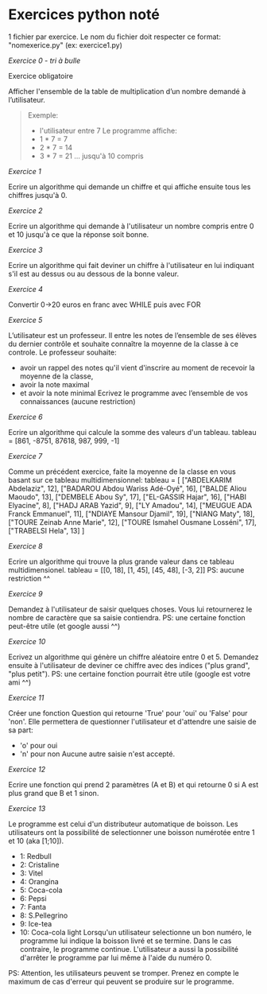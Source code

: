# Exercices python noté

1 fichier par exercice. Le nom du fichier doit respecter ce format: "nomexerice.py" (ex: exercice1.py)

*Exercice 0 - tri à bulle*

Exercice obligatoire

Afficher l'ensemble de la table de multiplication d’un nombre demandé à l’utilisateur.
> Exemple:
> - l'utilisateur entre 7
> Le programme affiche:
> - 1 * 7 = 7
> - 2 * 7 = 14
> - 3 * 7 = 21
> ... jusqu'à 10 compris

*Exercice 1*

Ecrire un algorithme qui demande un chiffre et qui affiche ensuite tous les chiffres jusqu'à 0.

*Exercice 2*

Ecrire un algorithme qui demande à l'utilisateur un nombre compris entre 0 et 10 jusqu'à ce que la réponse soit bonne.

*Exercice 3*

Ecrire un algorithme qui fait deviner un chiffre à l'utilisateur en lui indiquant s'il est au dessus ou au dessous de la bonne valeur.

*Exercice 4*

Convertir 0->20 euros en franc avec WHILE puis avec FOR

*Exercice 5*

L’utilisateur est un professeur. Il entre les notes de l’ensemble de ses élèves du dernier contrôle et souhaite connaître la moyenne de la classe à ce controle.
Le professeur souhaite:
- avoir un rappel des notes qu'il vient d'inscrire au moment de recevoir la moyenne de la classe,
- avoir la note maximal
- et avoir la note minimal
Ecrivez le programme avec l’ensemble de vos connaissances (aucune restriction)

*Exercice 6*

Ecrire un algorithme qui calcule la somme des valeurs d'un tableau.
tableau = [861, -8751, 87618, 987, 999, -1]

*Exercice 7*

Comme un précédent exercice, faite la moyenne de la classe en vous basant sur ce tableau multidimensionnel:
tableau = [
    ["ABDELKARIM Abdelaziz", 12],
    ["BADAROU Abdou Wariss Adé-Oyé", 16],
    ["BALDE Aliou Maoudo", 13],
    ["DEMBELE Abou Sy", 17],
    ["EL-GASSIR Hajar", 16],
    ["HABI Elyacine", 8],
    ["HADJ ARAB Yazid", 9],
    ["LY Amadou", 14],
    ["MEUGUE ADA Franck Emmanuel", 11],
    ["NDIAYE Mansour Djamil", 19],
    ["NIANG Maty", 18],
    ["TOURE Zeinab Anne Marie", 12],
    ["TOURE Ismahel Ousmane Losséni", 17],
    ["TRABELSI Hela", 13]
]

*Exercice 8*

Ecrire un algorithme qui trouve la plus grande valeur dans ce tableau multidimensionel.
tableau = [[0, 18], [1, 45], [45, 48], [-3, 2]]
PS: aucune restriction ^^

*Exercice 9*

Demandez à l'utilisateur de saisir quelques choses. Vous lui retournerez le nombre de caractère que sa saisie contiendra.
PS: une certaine fonction peut-être utile (et google aussi ^^)

*Exercice 10*

Ecrivez un algorithme qui génère un chiffre aléatoire entre 0 et 5. Demandez ensuite à l'utilisateur de deviner ce chiffre avec des indices ("plus grand", "plus petit").
PS: une certaine fonction pourrait être utile (google est votre ami ^^)

*Exercice 11*

Créer une fonction Question qui retourne 'True' pour 'oui' ou 'False' pour 'non'.
Elle permettera de questionner l'utilisateur et d'attendre une saisie de sa part:
- 'o' pour oui
- 'n' pour non
Aucune autre saisie n'est accepté.

*Exercice 12*

Ecrire une fonction qui prend 2 paramètres (A et B) et qui retourne 0 si A est plus grand que B et 1 sinon.

*Exercice 13*

Le programme est celui d'un distributeur automatique de boisson.
Les utilisateurs ont la possibilité de selectionner une boisson numérotée entre 1 et 10 (aka [1;10]).
- 1: Redbull
- 2: Cristaline
- 3: Vitel
- 4: Orangina
- 5: Coca-cola
- 6: Pepsi
- 7: Fanta
- 8: S.Pellegrino
- 9: Ice-tea
- 10: Coca-cola light
Lorsqu'un utilisateur selectionne un bon numéro, le programme lui indique la boisson livré et se termine.
Dans le cas contraire, le programme continue. L'utilisateur a aussi la possibilité d'arrêter le programme par lui même à l'aide du numéro 0.

PS: Attention, les utilisateurs peuvent se tromper. Prenez en compte le maximum de cas d'erreur qui peuvent se produire sur le programme.
